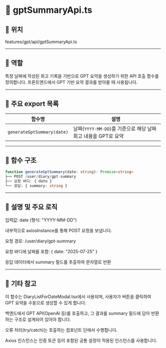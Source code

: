 # 📄 gptSummaryApi.ts
## 📁 위치
features/gpt/api/gptSummaryApi.ts

---

## 🧭 역할
특정 날짜에 작성된 회고 기록을 기반으로 GPT 요약을 생성하기 위한 API 호출 함수를 정의합니다.
프론트엔드에서 GPT 기반 요약 결과를 받아올 때 사용됩니다.

---

## 🔗 주요 export 목록
| 함수명                        | 설명                                          |
| -------------------------- | ------------------------------------------- |
| `generateGptSummary(date)` | 날짜(`YYYY-MM-DD`)를 기준으로 해당 날짜 회고 내용을 GPT로 요약 |


---

## 🧩 함수 구조
```ts
function generateGptSummary(date: string): Promise<string>
├── POST /user/diary/gpt-summary
├── 요청 바디: { date }
└── 응답: { summary: string }
```
---
## 📝 설명 및 주요 로직
입력값: date (형식: "YYYY-MM-DD")

내부적으로 axiosInstance를 통해 POST 요청을 보냅니다.

요청 경로: /user/diary/gpt-summary

요청 바디에 날짜를 포함: { date: "2025-07-25" }

응답 데이터에서 summary 필드를 추출하여 문자열로 반환

---

## 📌 기타 참고
이 함수는 DiaryListForDateModal.tsx에서 사용되며, 사용자가 버튼을 클릭하여 GPT 요약을 수동으로 생성할 수 있게 합니다.

백엔드에서 GPT API(OpenAI 등)를 호출하고, 그 결과를 summary 필드에 담아 반환하는 구조로 설계되어 있어야 합니다.

오류 처리(try/catch)는 호출하는 컴포넌트 단에서 수행합니다.

Axios 인스턴스는 인증 토큰 등이 포함된 공통 설정이 적용된 인스턴스를 사용합니다.

